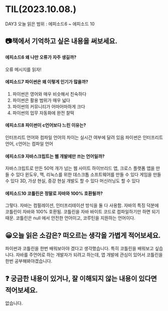 # TIL(2023.10.08.)
DAY3
오늘 읽은 범위 : 에피소드6 ~ 에피소드 10

## 📷책에서 기억하고 싶은 내용을 써보세요.
#### 에피소드6 왜 나만 오류가 자주 생길까?
오류 메시지를 읽자!
#### 에피소드7 파이썬은 왜 이렇게 인기가 많을까?
1. 파이썬은 영어와 매우 비슷해서 친숙하다
2. 파이썬은 활용 범위가 매우 넓다
3. 파이썬의 커뮤니티가 어마어마하게 크다
4. 파이썬의 업무 자동화에 완전 찰떡
#### 에피소드8 파이썬이 c언어보다 느린 이유는?
인터프리트 언어와 컴파일 언어의 차이는 실시간 여부에 달려 있음
파이썬은 인터프리트언어, c언어는 컴파일 언어
#### 에피소드9 자바스크립트는 웹 개발에만 쓰는 언어일까?
자바스크립트로 만든 50억 개가 넘는 웹 사이트
하이브리드 앱, 크로스 플랫폼 앱을 만들 수 있다
윈도우, 맥, 리눅스를 위한 데스크톱 소프트웨어를 만들 수 있다
게임을 만들 수 있다
3D, 가상 현실, 증강 현실 개발도 할 수 있다
머신러닝도 할 수 있다
#### 에피소드10 코틀린은 정말로 자바와 100% 호환될까?
그렇다. 자바는 컴필레이션, 인터프리테이션 방식을 둘 다 사용함. 
자바의 특징 덕분에 코틀린이 자바와 100% 호환됨. 
코틀린을 자바 바이트 코드로 컴파일하기만 하면 되기 때문.
코틀린은 null 에서 안전한 언어이고, 코루틴을 지원하는 언어이다. 

## 😀오늘 읽은 소감은? 떠오르는 생각을 가볍게 적어보세요.
파이썬과 코틀린을 한번 배워보아야 겠다고 생각했습니다. 
특히 코틀린을 배워보고 싶습니다. 자바를 주언어로 하는 개발자가 되려고 하는데, 앱 개발에 관심이 있어서 코틀린을 한번 공부해봐야겠습니다.

## ❓ 궁금한 내용이 있거나, 잘 이해되지 않는 내용이 있다면 적어보세요.
없습니다.
